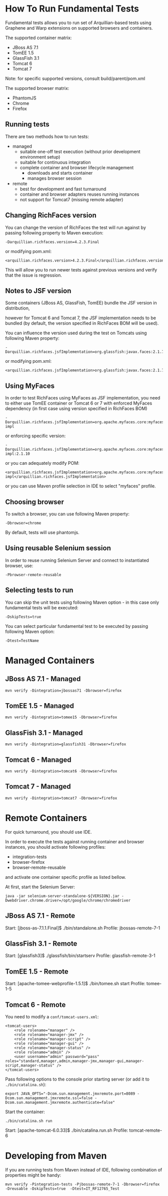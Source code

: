 How To Run Fundamental Tests
============================

Fundamental tests allows you to run set of Arquillian-based tests using
Graphene and Warp extensions on supported browsers and containers.

The supported container matrix:

* JBoss AS 7.1
* TomEE 1.5
* GlassFish 3.1
* Tomcat 6
* Tomcat 7

Note: for specific supported versions, consult build/parent/pom.xml

The supported browser matrix:

* PhantomJS
* Chrome
* Firefox

Running tests
-------------

There are two methods how to run tests:

* managed
  * suitable one-off test execution (without prior development environment setup)
  * suitable for continuous integration
  * complete container and browser lifecycle management
    * downloads and starts container
    * manages browser session
* remote
  * best for development and fast turnaround
  * container and browser adapters reuses running instances
  * not support for Tomcat7 (missing remote adapter)

Changing RichFaces version
--------------------------

You can change the version of RichFaces the test will run against by passing following property
to Maven execution:

    -Darquillian.richfaces.version=4.2.3.Final

or modifying pom.xml:

    <arquillian.richfaces.version>4.2.3.Final</arquillian.richfaces.version>


This will allow you to run newer tests against previous versions and verify that the issue is regression.


Notes to JSF version
--------------------

Some containers (JBoss AS, GlassFish, TomEE) bundle the JSF version in distribution,

however for Tomcat 6 and Tomcat 7, the JSF implementation needs to be bundled (by default, the version specified in RichFaces BOM will be used).

You can influence the version used during the test on Tomcats using following Maven property:

    -Darquillian.richfaces.jsfImplementation=org.glassfish:javax.faces:2.1.7

or modifying pom.xml:

    <arquillian.richfaces.jsfImplementation>org.glassfish:javax.faces:2.1.7</arquillian.richfaces.jsfImplementation>

Using MyFaces
-------------

In order to test RichFaces using MyFaces as JSF implementation, you need to either use TomEE container or Tomcat 6 or 7 with enforced MyFaces dependency (in first case using version specified in RichFaces BOM)

    -Darquillian.richfaces.jsfImplementation=org.apache.myfaces.core:myfaces-impl

or enforcing specific version:

    -Darquillian.richfaces.jsfImplementation=org.apache.myfaces.core:myfaces-impl:2.1.10

or you can adequately modify POM:

    <arquillian.richfaces.jsfImplementation>org.apache.myfaces.core:myfaces-impl</arquillian.richfaces.jsfImplementation>

or you can use Maven profile selection in IDE to select "myfaces" profile.


Choosing browser
----------------

To switch a browser, you can use following Maven property:

    -Dbrowser=chrome

By default, tests will use phantomjs.


Using reusable Selenium session
----------------------------------------

In order to reuse running Selenium Server and connect to instantiated browser, use:

    -Pbrowser-remote-reusable

Selecting tests to run
----------------------

You can skip the unit tests using following Maven option - in this case only fundamental tests will be executed:

    -DskipTests=true

You can select particular fundamental test to be executed by passing following Maven option:

    -Dtest=TestName

    
Managed Containers 
==================

JBoss AS 7.1 - Managed
----------------------

    mvn verify -Dintegration=jbossas71 -Dbrowser=firefox

TomEE 1.5 - Managed
-------------------

    mvn verify -Dintegration=tomee15 -Dbrowser=firefox

GlassFish 3.1 - Managed
-----------------------

    mvn verify -Dintegration=glassfish31 -Dbrowser=firefox

Tomcat 6 - Managed
------------------

    mvn verify -Dintegration=tomcat6 -Dbrowser=firefox


Tomcat 7 - Managed
------------------

    mvn verify -Dintegration=tomcat7 -Dbrowser=firefox


Remote Containers
=================

For quick turnaround, you should use IDE.

In order to execute the tests against running container and browser instances, you should activate following profiles:

* integration-tests
* browser-firefox
* browser-remote-reusable

and activate one container specific profile as listed bellow.

At first, start the Selenium Server:

    java -jar selenium-server-standalone-${VERSION}.jar -Dwebdriver.chrome.driver=/opt/google/chrome/chromedriver

JBoss AS 7.1 - Remote
---------------------

Start: [jboss-as-7.1.1.Final]$ ./bin/standalone.sh
Profile: jbossas-remote-7-1

GlassFish 3.1 - Remote
----------------------

Start: [glassfish3]$ ./glassfish/bin/startserv
Profile: glassfish-remote-3-1

TomEE 1.5 - Remote
------------------

Start: [apache-tomee-webprofile-1.5.1]$ ./bin/tomee.sh start
Profile: tomee-1-5

Tomcat 6 - Remote
-----------------

You need to modify a `conf/tomcat-users.xml`:

    <tomcat-users>
        <role rolename="manager" />
        <role rolename="manager-jmx" />
        <role rolename="manager-script" />
        <role rolename="manager-gui" />
        <role rolename="manager-status" />
        <role rolename="admin" />
        <user username="admin" password="pass" roles="standard,manager,admin,manager-jmx,manager-gui,manager-script,manager-status" />
    </tomcat-users>

Pass following options to the console prior starting server (or add it to `./bin/catalina.sh`):

    export JAVA_OPTS="-Dcom.sun.management.jmxremote.port=8089 -Dcom.sun.management.jmxremote.ssl=false -Dcom.sun.management.jmxremote.authenticate=false"

Start the container:

    ./bin/catalina.sh run

Start: [apache-tomcat-6.0.33]$ ./bin/catalina.run.sh 
Profile: tomcat-remote-6


Developing from Maven
=====================

If you are running tests from Maven instead of IDE, following combination of properties might be handy:

    mvn verify -Pintegration-tests -Pjbossas-remote-7-1 -Dbrowser=firefox -Dreusable -DskipTests=true  -Dtest=IT_RF12765_Test
